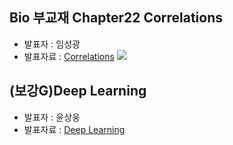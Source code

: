 ## Bio 부교재 Chapter22 Correlations
- 발표자 : 임성광
- 발표자료 : [Correlations](http://nbviewer.ipython.org/github/biopy/biopy.github.io/blob/master/notebook/Part3/Week16/bio22/Ch22.Correlation.ipynb)
![](/img/c3_22.gif)

## (보강G)Deep Learning 
- 발표자 : 윤상웅
- 발표자료 : [Deep Learning](https://docs.google.com/presentation/d/1EUp_UwLIZhQyLKKlSftGdqw4rgfDsJxJgJlee_z6c50)

